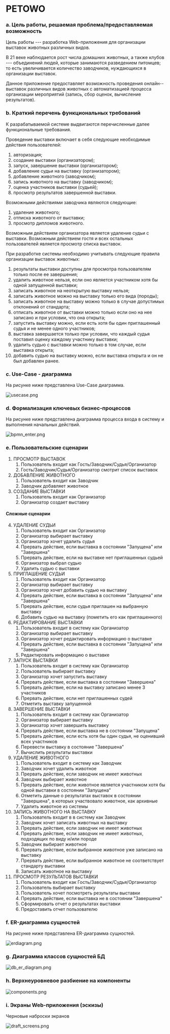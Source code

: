 # PETOWO

### a. Цель работы, решаемая проблема/предоставляемая возможность

Цель работы --- разработка Web-приложения для организации выставок животных различных видов.

В 21 веке наблюдается рост числа домашних животных, а также клубов --- объединений людей, которые занимаются разведением питомцев; то есть увеличивается количество заводчиков, нуждающихся в организации выставок.

Данное приложение предоставляет возможность проведения онлайн--выставок различных видов животных с автоматизацией процесса организации мероприятий (запись, сбор оценок, вычисление результатов).

### b. Краткий перечень функциональных требований

К разрабатываемой системе выдвигаются перечисленные далее функциональные требования.

Проведение выставки включает в себя следующие необходимые действия пользователей:

1. авторизация;
0. создание выставки (организатором);
0. запуск, завершение выставки (организатором);
0. добавление судьи на выставку (организатором);
0. добавление животного (заводчиком);
0. запись животного на выставку (заводчиком);
0. оценка участников выставки (судьей);
0. просмотр результатов завершенной выставки.

Возможными действиями заводчика являются следующие:

1. удаление животного;
0. отписка животного от выставки;
0. просмотр дипломов животного.

Возможным действием организатора является удаление судьи с выставки.
Возможным действием гостя и всех остальных пользователей является просмотр списка выставок.

При разработке системы необходимо учитывать следующие правила организации выставок животных:

1. результаты выставки доступны для просмотра пользователям только после ее завершения;
0. удалить животное нельзя, если оно является участником хотя бы одной запущенной выставки;
0. записать животное на неоткрытую выставку нельзя;
0. записать животное можно на выставку только его вида (породы);
0. записать животное на выставку можно только в случае допустимых отклонений от стандарта;
0. отписать животное от выставки можно только если оно на нее записано и при условии, что она открыта;
0. запустить выставку можно, если есть хотя бы один приглашенный судья и не менее одного участников;
0. выставка завершается только при условии, что каждый судья поставил оценку каждому участнику выставки;
0. удалить судью с выставки можно только в том случае, если выставка открыта;
0. добавить судью на выставку можно, если выставка открыта и он не был добавлен ранее.

### c. Use-Case - диаграмма

На рисунке ниже представлена Use-Case диаграмма.

![usecase.png](./img/usecase.png)

### d. Формализация ключевых бизнес-процессов

На рисунке ниже представлена диаграмма процесса входа в систему и выполнения начальных действий.

![bpmn_enter.png](./img/bpmn_enter.png)

### e. Пользовательские сценарии

1. ПРОСМОТР ВЫСТАВОК
	1. Пользователь входит как Гость/Заводчик/Судья/Организатор
	2. Гость/Заводчик/Судья/Организатор смотрит список выставок
2. ДОБАВЛЕНИЕ ЖИВОТНОГО
	1. Пользователь входит как Заводчик
	2. Заводчик добавляет животное
3. СОЗДАНИЕ ВЫСТАВКИ
	1. Пользователь входит как Организатор
	2. Организатор создает выставку

#### Сложные сценарии

4. УДАЛЕНИЕ СУДЬИ
	1. Пользователь входит как Организатор
	2. Организатор выбирает выставку
	3. Организатор хочет удалить судья
	4. Прервать действие, если выставка в состоянии "Запущена" или "Завершена"
	5. Прервать действие, если на выставке нет приглашенных судьей
	6. Организатор выбрал судью
	7. Удалить судью с выставки
5. ПРИГЛАШЕНИЕ СУДЬИ
	1. Пользователь входит как Организатор
	2. Организатор выбирает выставку
	3. Организатор хочет добавить судью на выставку
	4. Прервать действие, если выставка в состоянии "Запущена" или "Завершена"
	5. Прервать действие, если судья приглашен на выбранную выставку
	6. Добавить судью на выставку (пометить его как приглашенного)
6. РЕДАКТИРОВАНИЕ ВЫСТАВКИ
	1. Пользователь входит в систему как Организатор
	2. Организатор выбирает выставку
	3. Организатор хочет редактировать информацию о выставке
	4. Прервать действие, если выставка в состоянии "Запущена" или "Завершена"
	5. Редактировать информацию о выставке
6. ЗАПУСК ВЫСТАВКИ
	1. Пользователь входит в систему как Организатор
	2. Пользователь выбирает выставку
	3. Организатор хочет запустить выставку
	4. Прервать действие, если выставка в состоянии "Завершена"
	5. Прервать действие, если на выставку записано менее 3 участников
	6. Прервать действие, если нет приглашенных судей
	7. Отметить выставку запущенной
7. ЗАВЕРШЕНИЕ ВЫСТАВКИ
	1. Пользователь входит в систему как Организатор
	2. Организатор выбирает выставку
	3. Организатор хочет завершить выставку
	4. Прервать действие, если выставка не в состоянии "Запущена"
	5. Прервать действие, если есть хотя бы один судья, не оценивший всех участников
	6. Перевести выставку в состояние "Завершена"
	7. Вычислить результаты выставки
8. УДАЛЕНИЕ ЖИВОТНОГО
	1. Пользователь входит в систему как Заводчик
	2. Заводчик хочет удалить животное
	3. Прервать действие, если заводчик не имеет животных
	4. Заводчик выбирает животное
	5. Прервать действие, если животное является участником хотя бы одной выставки в состоянии "Запущена"
	6. Отметить данные о результатах выставок в состоянии "Завершена", в которых участвовало животное, как архивные
	7. Удалить животное из системы
9. ЗАПИСЬ ЖИВОТНОГО НА ВЫСТАВКУ
	1. Пользователь входит в в систему как Заводчик
	2. Заводчик хочет записать животных на выставку
	3. Прервать действие, если заводчик не имеет животных
	4. Прервать действие, если заводчик не имеет животных, подходящих по виду и/или породе
	5. Заводчик выбирает животное
	6. Прервать действие, если выбранное животное уже записано на выставку
	7. Прервать действие, если выбранное животное не соответствует стандарту выставки
	8. Записать животное на выставку
10. ПРОСМОТР РЕЗУЛЬТАТОВ ВЫСТАВКИ
	1. Пользователь входит как Гость/Заводчик/Судья/Организатор
	2. Пользователь выбирает выставку
	3. Пользователь хочет посмотреть результаты выставки
	4. Прервать действие, если выставка не в состоянии "Завершена"
	5. Сформировать отчет о результатах выставки
	6. Предоставить отчет пользователю

### f. ER-диаграмма сущностей

На рисунке ниже представлена ER-диаграмма сущностей.

![erdiagram.png](./img/erdiagram.png)

### g. Диаграмма классов сущностей БД

![db_er_diagram.png](./img/db_er_diagram.png)

### h. Верхнеуровневое разбиение на компоненты

![components.png](./img/components.png)

### i. Экраны Web-приложения (эскизы)

Черновые наброски экранов

![draft_screens.png](./img/draft_screens.png)

<!-- На рисунках ниже представлены экраны разрабатываемого Web-приложения. -->
<!---->
<!-- ![screen_1,jpg](./img/screen_1.jpg) -->
<!---->
<!-- ![screen_2_3,jpg](./img/screen_2_3.jpg) -->
<!---->
<!-- ![screen_4_5,jpg](./img/screen_4_5.jpg) -->
<!---->
<!-- ![screen_6_7,jpg](./img/screen_6_7.jpg) -->
<!---->
<!-- ![screen_8_9,jpg](./img/screen_8_9.jpg) -->
<!---->
<!-- ![screen_10.jpg](./img/screen_10.jpg) -->
